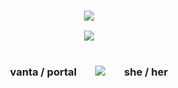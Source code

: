 <h3 p align="center"><img src="https://readme-typing-svg.demolab.com?font=Playfair+Display&weight=600&letterSpacing=1&duration=2000&pause=500&color=741424&center=true&width=435&lines=sleep+tight+%2C+stay+quiet;dont+move+%2C+dont+moan;dont+toss+nor+turn;nocturne+.+.+."</h3>
<p align="center"><img src="https://images2.imgbox.com/df/cd/Nzi2HI5i_o.png"></p>
<p align="center">
<br>vanta / portalㅤㅤ<img src="https://gifcity.carrd.co/assets/images/gallery01/ea0fecdd.gif?v=dc8076d6">ㅤㅤshe / her<br>

